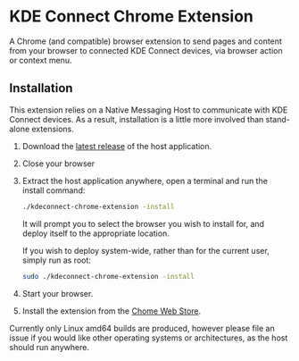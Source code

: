 # KDE Connect Chrome Extension

A Chrome (and compatible) browser extension to send pages and content from your
browser to connected KDE Connect devices, via browser action or context menu.

## Installation

This extension relies on a Native Messaging Host to communicate with KDE Connect
devices.  As a result, installation is a little more involved than stand-alone
extensions.

1. Download the [latest release](https://github.com/pdf/kdeconnect-chrome-extension/releases/latest) of the host application.
2. Close your browser
3. Extract the host application anywhere, open a terminal and run the install
   command:
   ```bash
   ./kdeconnect-chrome-extension -install
   ```
   It will prompt you to select the browser you wish to install for, and deploy
   itself to the appropriate location.

   If you wish to deploy system-wide, rather than for the current user, simply
   run as root:
   ```bash
   sudo ./kdeconnect-chrome-extension -install
   ```
4. Start your browser.
5. Install the extension from the [Chome Web Store](https://chrome.google.com/webstore/detail/kde-connect/ofmplbbfigookafjahpeepbggpofdhbo).

Currently only Linux amd64 builds are produced, however please file an issue if
you would like other operating systems or architectures, as the host should run
anywhere.

